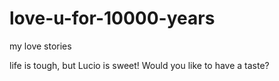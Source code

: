 # love-u-for-10000-years
my love stories

life is tough, but Lucio is sweet!
Would you like to have a taste?
